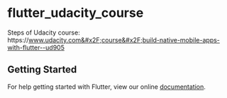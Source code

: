 # flutter_udacity_course

Steps of Udacity course: https:&#x2F;&#x2F;www.udacity.com&#x2F;course&#x2F;build-native-mobile-apps-with-flutter--ud905

## Getting Started

For help getting started with Flutter, view our online
[documentation](https://flutter.io/).
